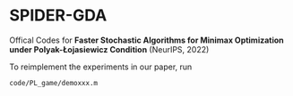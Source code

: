 # SPIDER-GDA

Offical Codes for **Faster Stochastic Algorithms for Minimax Optimization
under Polyak-Łojasiewicz Condition** (NeurIPS, 2022)

To reimplement the experiments in our paper, run 

```
code/PL_game/demoxxx.m
```
